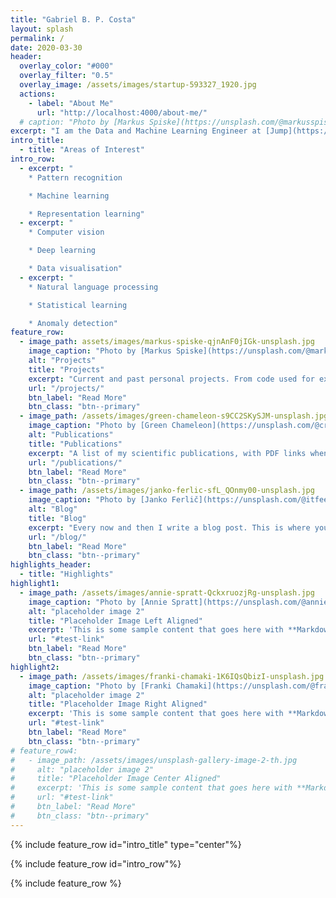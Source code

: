 ```yaml
---
title: "Gabriel B. P. Costa"
layout: splash
permalink: /
date: 2020-03-30
header:
  overlay_color: "#000"
  overlay_filter: "0.5"
  overlay_image: /assets/images/startup-593327_1920.jpg
  actions:
    - label: "About Me"
      url: "http://localhost:4000/about-me/"
  # caption: "Photo by [Markus Spiske](https://unsplash.com/@markusspiske) on [Unsplash](https://unsplash.com)"
excerpt: "I am the Data and Machine Learning Engineer at [Jump](https://jump.work), where I work on the entire machine learning pipeline, from analysis and modelling to deployment, helping candidates and companies find their perfect match. I recently received my PhD on Computer Science from the University of Sao Paulo (USP) - Brazil."
intro_title:
  - title: "Areas of Interest"
intro_row:
  - excerpt: "
    * Pattern recognition

    * Machine learning

    * Representation learning"
  - excerpt: "
    * Computer vision

    * Deep learning

    * Data visualisation"
  - excerpt: "
    * Natural language processing

    * Statistical learning

    * Anomaly detection"
feature_row:
  - image_path: assets/images/markus-spiske-qjnAnF0jIGk-unsplash.jpg
    image_caption: "Photo by [Markus Spiske](https://unsplash.com/@markusspiske) on [Unsplash](https://unsplash.com)"
    alt: "Projects"
    title: "Projects"
    excerpt: "Current and past personal projects. From code used for experiments to things completely not related to data science."
    url: "/projects/"
    btn_label: "Read More"
    btn_class: "btn--primary"
  - image_path: /assets/images/green-chameleon-s9CC2SKySJM-unsplash.jpg
    image_caption: "Photo by [Green Chameleon](https://unsplash.com/@craftedbygc) on [Unsplash](https://unsplash.com)"
    alt: "Publications"
    title: "Publications"
    excerpt: "A list of my scientific publications, with PDF links when possible. This is also where you can find my PhD thesis and Masters dissertation."
    url: "/publications/"
    btn_label: "Read More"
    btn_class: "btn--primary"
  - image_path: /assets/images/janko-ferlic-sfL_QOnmy00-unsplash.jpg
    image_caption: "Photo by [Janko Ferlič](https://unsplash.com/@itfeelslikefilm) on [Unsplash](https://unsplash.com)"
    alt: "Blog"
    title: "Blog"
    excerpt: "Every now and then I write a blog post. This is where you will find them. Mostly data science related, but not always, basically any topic that interests me."
    url: "/blog/"
    btn_label: "Read More"
    btn_class: "btn--primary"
highlights_header:
  - title: "Highlights"
highlight1:
  - image_path: /assets/images/annie-spratt-QckxruozjRg-unsplash.jpg
    image_caption: "Photo by [Annie Spratt](https://unsplash.com/@anniespratt) on [Unsplash](https://unsplash.com)"
    alt: "placeholder image 2"
    title: "Placeholder Image Left Aligned"
    excerpt: 'This is some sample content that goes here with **Markdown** formatting. Left aligned with `type="left"`'
    url: "#test-link"
    btn_label: "Read More"
    btn_class: "btn--primary"
highlight2:
  - image_path: /assets/images/franki-chamaki-1K6IQsQbizI-unsplash.jpg
    image_caption: "Photo by [Franki Chamaki](https://unsplash.com/@franki) on [Unsplash](https://unsplash.com)"
    alt: "placeholder image 2"
    title: "Placeholder Image Right Aligned"
    excerpt: 'This is some sample content that goes here with **Markdown** formatting. Right aligned with `type="right"`'
    url: "#test-link"
    btn_label: "Read More"
    btn_class: "btn--primary"
# feature_row4:
#   - image_path: /assets/images/unsplash-gallery-image-2-th.jpg
#     alt: "placeholder image 2"
#     title: "Placeholder Image Center Aligned"
#     excerpt: 'This is some sample content that goes here with **Markdown** formatting. Centered with `type="center"`'
#     url: "#test-link"
#     btn_label: "Read More"
#     btn_class: "btn--primary"
---
```


{% include feature_row id="intro_title" type="center"%}

{% include feature_row id="intro_row"%}

{% include feature_row %}

<!-- {% include feature_row id="highlights_header" type="center"%}

{% include feature_row id="highlight1" type="left" %}

{% include feature_row id="highlight2" type="right" %}

{% include feature_row id="feature_row4" type="center" %} -->
